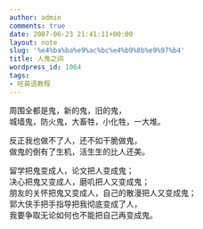 ```yaml
---
author: admin
comments: true
date: 2007-06-23 21:41:11+00:00
layout: note
slug: '%e4%ba%ba%e9%ac%bc%e4%b9%8b%e9%97%b4'
title: 人鬼之间
wordpress_id: 1064
tags:
- 呸英语教程
---
```


周围全都是鬼，新的鬼，旧的鬼，  
城墙鬼，防火鬼，大畜牲，小化牲，一大堆。




反正我也做不了人，还不如干脆做鬼，  
做鬼的倒有了生机，活生生的比人还美。




留学把鬼变成人，论文把人变成鬼；  
决心把鬼又变成人，磨叽把人又变成鬼；  
朋友的关怀把鬼又变成人，自己的散漫把人又变成鬼；  
郭大侠手把手指导把我彻底变成了人，  
我要争取无论如何也不能把自己再变成鬼。



